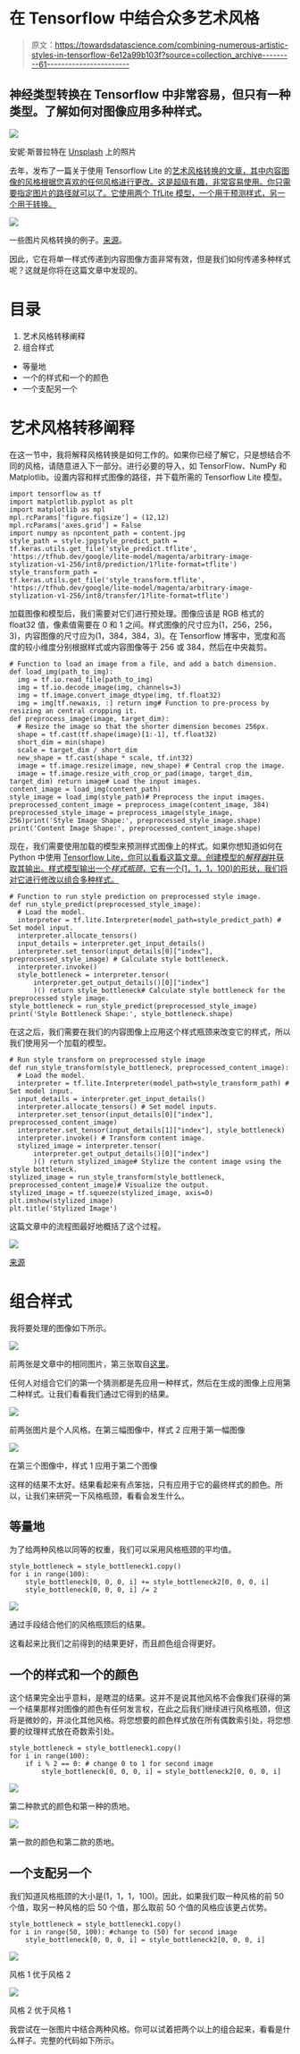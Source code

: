 # 在 Tensorflow 中结合众多艺术风格

> 原文：<https://towardsdatascience.com/combining-numerous-artistic-styles-in-tensorflow-6e12a99b103f?source=collection_archive---------61----------------------->

## 神经类型转换在 Tensorflow 中非常容易，但只有一种类型。了解如何对图像应用多种样式。

![](img/deba5cd2eb743258a3d6695b6b220884.png)

安妮·斯普拉特在 [Unsplash](https://unsplash.com?utm_source=medium&utm_medium=referral) 上的照片

去年，发布了一篇关于使用 Tensorflow Lite 的[艺术风格转换的文章，其中内容图像的风格根据您喜欢的任何风格进行更改。这是超级有趣，非常容易使用。你只需要指定图片的路径就可以了。它使用两个 TfLite 模型，一个用于预测样式，另一个用于转换。](https://www.tensorflow.org/lite/models/style_transfer/overview)

![](img/8cc7c50b3ce4b28d98d9a9a098c47975.png)

一些图片风格转换的例子。[来源](https://www.tensorflow.org/lite/models/style_transfer/overview)。

因此，它在将单一样式传递到内容图像方面非常有效，但是我们如何传递多种样式呢？这就是你将在这篇文章中发现的。

# 目录

1.  艺术风格转移阐释
2.  组合样式

*   等量地
*   一个的样式和一个的颜色
*   一个支配另一个

# 艺术风格转移阐释

在这一节中，我将解释风格转换是如何工作的。如果你已经了解它，只是想结合不同的风格，请随意进入下一部分。进行必要的导入，如 TensorFlow、NumPy 和 Matplotlib。设置内容和样式图像的路径，并下载所需的 Tensorflow Lite 模型。

```
import tensorflow as tf
import matplotlib.pyplot as plt
import matplotlib as mpl
mpl.rcParams['figure.figsize'] = (12,12)
mpl.rcParams['axes.grid'] = False
import numpy as npcontent_path = content.jpg 
style_path = style.jpgstyle_predict_path = tf.keras.utils.get_file('style_predict.tflite', 'https://tfhub.dev/google/lite-model/magenta/arbitrary-image-stylization-v1-256/int8/prediction/1?lite-format=tflite')
style_transform_path = tf.keras.utils.get_file('style_transform.tflite', 'https://tfhub.dev/google/lite-model/magenta/arbitrary-image-stylization-v1-256/int8/transfer/1?lite-format=tflite')
```

加载图像和模型后，我们需要对它们进行预处理。图像应该是 RGB 格式的 float32 值，像素值需要在 0 和 1 之间。样式图像的尺寸应为(1，256，256，3)，内容图像的尺寸应为(1，384，384，3)。在 Tensorflow 博客中，宽度和高度的较小维度分别根据样式或内容图像等于 256 或 384，然后在中央裁剪。

```
# Function to load an image from a file, and add a batch dimension.
def load_img(path_to_img):
  img = tf.io.read_file(path_to_img)
  img = tf.io.decode_image(img, channels=3)
  img = tf.image.convert_image_dtype(img, tf.float32)
  img = img[tf.newaxis, :] return img# Function to pre-process by resizing an central cropping it.
def preprocess_image(image, target_dim):
  # Resize the image so that the shorter dimension becomes 256px.
  shape = tf.cast(tf.shape(image)[1:-1], tf.float32)
  short_dim = min(shape)
  scale = target_dim / short_dim
  new_shape = tf.cast(shape * scale, tf.int32)
  image = tf.image.resize(image, new_shape) # Central crop the image.
  image = tf.image.resize_with_crop_or_pad(image, target_dim, target_dim) return image# Load the input images.
content_image = load_img(content_path)
style_image = load_img(style_path)# Preprocess the input images.
preprocessed_content_image = preprocess_image(content_image, 384)
preprocessed_style_image = preprocess_image(style_image, 256)print('Style Image Shape:', preprocessed_style_image.shape)
print('Content Image Shape:', preprocessed_content_image.shape)
```

现在，我们需要使用加载的模型来预测样式图像上的样式。如果你想知道如何在 Python 中使用 [Tensorflow Lite，你可以看看这篇文章。创建模型的*解释器*并获取其输出。样式模型输出一个*样式瓶颈*，它有一个(1，1，1，100)的形状，我们将对它进行修改以组合多种样式。](https://www.tensorflow.org/lite/convert/python_api)

```
# Function to run style prediction on preprocessed style image.
def run_style_predict(preprocessed_style_image):
  # Load the model.
  interpreter = tf.lite.Interpreter(model_path=style_predict_path) # Set model input.
  interpreter.allocate_tensors()
  input_details = interpreter.get_input_details()
  interpreter.set_tensor(input_details[0]["index"], preprocessed_style_image) # Calculate style bottleneck.
  interpreter.invoke()
  style_bottleneck = interpreter.tensor(
      interpreter.get_output_details()[0]["index"]
      )() return style_bottleneck# Calculate style bottleneck for the preprocessed style image.
style_bottleneck = run_style_predict(preprocessed_style_image)
print('Style Bottleneck Shape:', style_bottleneck.shape)
```

在这之后，我们需要在我们的内容图像上应用这个样式瓶颈来改变它的样式，所以我们使用另一个加载的模型。

```
# Run style transform on preprocessed style image
def run_style_transform(style_bottleneck, preprocessed_content_image):
  # Load the model.
  interpreter = tf.lite.Interpreter(model_path=style_transform_path) # Set model input.
  input_details = interpreter.get_input_details()
  interpreter.allocate_tensors() # Set model inputs.
  interpreter.set_tensor(input_details[0]["index"], preprocessed_content_image)
  interpreter.set_tensor(input_details[1]["index"], style_bottleneck)
  interpreter.invoke() # Transform content image.
  stylized_image = interpreter.tensor(
      interpreter.get_output_details()[0]["index"]
      )() return stylized_image# Stylize the content image using the style bottleneck.
stylized_image = run_style_transform(style_bottleneck, preprocessed_content_image)# Visualize the output.
stylized_image = tf.squeeze(stylized_image, axis=0)
plt.imshow(stylized_image)
plt.title('Stylized Image')
```

这篇文章中的流程图最好地概括了这个过程。

![](img/d099ec0e789ab99c16a3ad549701bcba.png)

[来源](https://www.tensorflow.org/lite/models/style_transfer/overview)

# 组合样式

我将要处理的图像如下所示。

![](img/f61e63a6e233b48be1be3f89a3d52806.png)

前两张是文章中的相同图片，第三张取自[这里](https://www.pinterest.co.uk/pin/353251164510356461/)。

任何人对组合它们的第一个猜测都是先应用一种样式，然后在生成的图像上应用第二种样式。让我们看看我们通过它得到的结果。

![](img/11001840633833186c9c35ec95b9aa39.png)

前两张图片是个人风格。在第三幅图像中，样式 2 应用于第一幅图像

![](img/7697a336603ebda574e1eed76e96a3e1.png)

在第三个图像中，样式 1 应用于第二个图像

这样的结果不太好。结果看起来有点笨拙，只有应用于它的最终样式的颜色。所以，让我们来研究一下风格瓶颈，看看会发生什么。

## 等量地

为了给两种风格以同等的权重，我们可以采用风格瓶颈的平均值。

```
style_bottleneck = style_bottleneck1.copy()
for i in range(100):
    style_bottleneck[0, 0, 0, i] += style_bottleneck2[0, 0, 0, i]
    style_bottleneck[0, 0, 0, i] /= 2
```

![](img/8341318e99c23122362347bd84fe37d4.png)

通过手段结合他们的风格瓶颈后的结果。

这看起来比我们之前得到的结果更好，而且颜色组合得更好。

## 一个的样式和一个的颜色

这个结果完全出乎意料，是瞎混的结果。这并不是说其他风格不会像我们获得的第一个结果那样对图像的颜色有任何发言权，在此之后我们继续进行风格瓶颈，但这将是微妙的，并淡化其他风格。将您想要的颜色样式放在所有偶数索引处，将您想要的纹理样式放在奇数索引处。

```
style_bottleneck = style_bottleneck1.copy()
for i in range(100):
    if i % 2 == 0: # change 0 to 1 for second image
        style_bottleneck[0, 0, 0, i] = style_bottleneck2[0, 0, 0, i]
```

![](img/5db122c98eb91d0a868ceae032deef5d.png)

第二种款式的颜色和第一种的质地。

![](img/6874d70cfdcc6a368cdddbc27366daa3.png)

第一款的颜色和第二款的质地。

## 一个支配另一个

我们知道风格瓶颈的大小是(1，1，1，100)。因此，如果我们取一种风格的前 50 个值，取另一种风格的后 50 个值，那么取前 50 个值的风格应该更占优势。

```
style_bottleneck = style_bottleneck1.copy()
for i in range(50, 100): #change to (50) for second image
    style_bottleneck[0, 0, 0, i] = style_bottleneck2[0, 0, 0, i]
```

![](img/749e127ac53e3da42dd4cfe140c00daa.png)

风格 1 优于风格 2

![](img/fdf716f741acaeb510a64fe860ab2781.png)

风格 2 优于风格 1

我尝试在一张图片中结合两种风格。你可以试着把两个以上的组合起来，看看是什么样子。完整的代码如下所示。